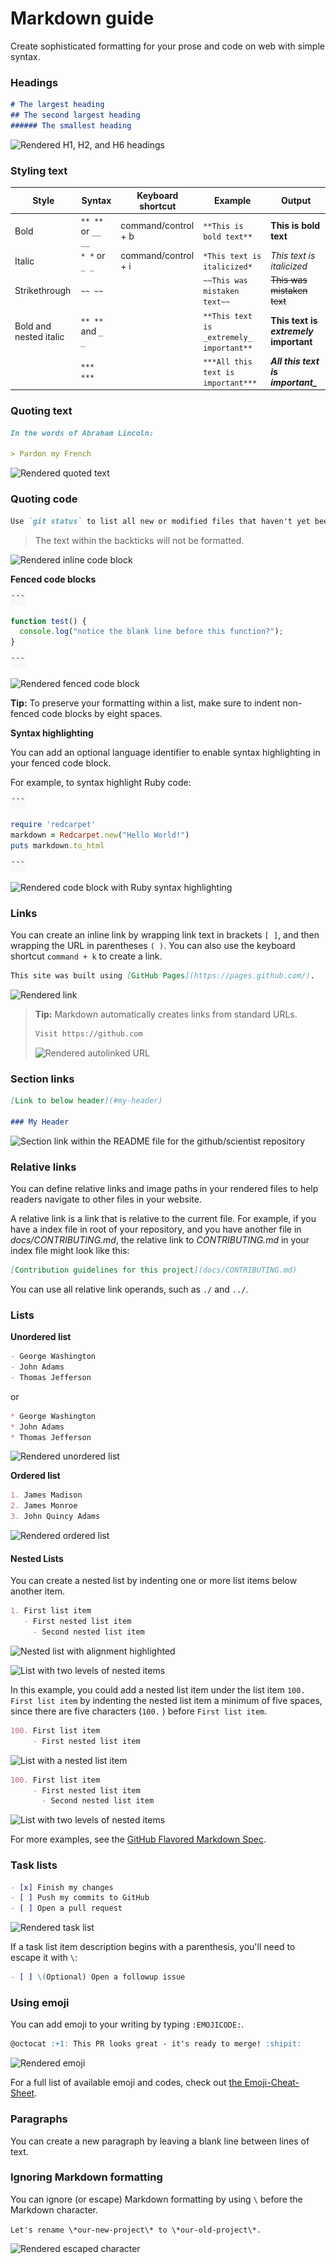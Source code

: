 
# Markdown guide

Create sophisticated formatting for your prose and code on web with simple syntax.

### Headings

```markdown
# The largest heading
## The second largest heading
###### The smallest heading
```

![Rendered H1, H2, and H6 headings](https://docs.github.com/assets/images/help/writing/headings-rendered.png)

### Styling text

Style|Syntax|Keyboard shortcut|Example|Output
-|-|-|-|-
Bold|`** **`  or  `__ __`|command/control + b|`**This is bold text**`|**This is bold text**
Italic|`* *`  or  `_ _`|command/control + i|`*This text is italicized*`|_This text is italicized_
Strikethrough|`~~ ~~`| |`~~This was mistaken text~~`|~~This was mistaken text~~
Bold and nested italic|`** **`  and  `_ _`| |`**This text is _extremely_ important**`|**This text is  _extremely_  important**|All bold and italic
||`*** ***`||`***All this text is important***`|***All this text is important_***

### Quoting text


```markdown
In the words of Abraham Lincoln:

> Pardon my French
```

![Rendered quoted text](https://docs.github.com/assets/images/help/writing/quoted-text-rendered.png)


### Quoting code

```markdown
Use `git status` to list all new or modified files that haven't yet been committed.
```
> The text within the backticks will not be formatted.

![Rendered inline code block](https://docs.github.com/assets/images/help/writing/inline-code-rendered.png)


**Fenced code blocks**

![](backtick.png)
```js
function test() {
  console.log("notice the blank line before this function?");
}
```
![](backtick.png)

![Rendered fenced code block](https://docs.github.com/assets/images/help/writing/fenced-code-block-rendered.png)

**Tip:**  To preserve your formatting within a list, make sure to indent non-fenced code blocks by eight spaces.

**Syntax highlighting**

You can add an optional language identifier to enable syntax highlighting in your fenced code block.

For example, to syntax highlight Ruby code:

![](backtick.png)
```ruby
require 'redcarpet'
markdown = Redcarpet.new("Hello World!")
puts markdown.to_html
```
![](backtick.png)

![Rendered code block with Ruby syntax highlighting](https://docs.github.com/assets/images/help/writing/code-block-syntax-highlighting-rendered.png)


### Links

You can create an inline link by wrapping link text in brackets  `[ ]`, and then wrapping the URL in parentheses  `( )`. You can also use the keyboard shortcut  `command + k`  to create a link.

```markdown
This site was built using [GitHub Pages](https://pages.github.com/).
```

![Rendered link](https://docs.github.com/assets/images/help/writing/link-rendered.png)

> **Tip:**  Markdown automatically creates links from standard URLs.
> ```markdown
> Visit https://github.com
> ```
> ![Rendered autolinked URL](https://docs.github.com/assets/images/help/writing/url-autolink-rendered.png)

### Section links

```markdown
[Link to below header](#my-header)

### My Header
```

![Section link within the README file for the github/scientist repository](https://docs.github.com/assets/images/help/repository/readme-links.png)

### Relative links

You can define relative links and image paths in your rendered files to help readers navigate to other files in your website.

A relative link is a link that is relative to the current file. For example, if you have a index file in root of your repository, and you have another file in  _docs/CONTRIBUTING.md_, the relative link to  _CONTRIBUTING.md_  in your index file might look like this:

```markdown
[Contribution guidelines for this project](docs/CONTRIBUTING.md)
```

You can use all relative link operands, such as  `./`  and  `../`.

### Lists

**Unordered list**

```markdown
- George Washington
- John Adams
- Thomas Jefferson
```
or
```markdown
* George Washington
* John Adams
* Thomas Jefferson
```
![Rendered unordered list](https://docs.github.com/assets/images/help/writing/unordered-list-rendered.png)

**Ordered list**

```markdown
1. James Madison
2. James Monroe
3. John Quincy Adams
```

![Rendered ordered list](https://docs.github.com/assets/images/help/writing/ordered-list-rendered.png)

#### Nested Lists

You can create a nested list by indenting one or more list items below another item.

```markdown
1. First list item
   - First nested list item
     - Second nested list item
```

![Nested list with alignment highlighted](https://docs.github.com/assets/images/help/writing/nested-list-alignment.png)

![List with two levels of nested items](https://docs.github.com/assets/images/help/writing/nested-list-example-1.png)

In this example, you could add a nested list item under the list item  `100. First list item`  by indenting the nested list item a minimum of five spaces, since there are five characters (`100.` ) before  `First list item`.

```markdown
100. First list item
     - First nested list item
```

![List with a nested list item](https://docs.github.com/assets/images/help/writing/nested-list-example-3.png)

```markdown
100. First list item
     - First nested list item
       - Second nested list item
```

![List with two levels of nested items](https://docs.github.com/assets/images/help/writing/nested-list-example-2.png)

For more examples, see the  [GitHub Flavored Markdown Spec](https://github.github.com/gfm/#example-265).

### Task lists

```markdown
- [x] Finish my changes
- [ ] Push my commits to GitHub
- [ ] Open a pull request
```

![Rendered task list](https://docs.github.com/assets/images/help/writing/task-list-rendered.png)

If a task list item description begins with a parenthesis, you'll need to escape it with  `\`:

```markdown
- [ ] \(Optional) Open a followup issue
```

### Using emoji

You can add emoji to your writing by typing  `:EMOJICODE:`.

```markdown
@octocat :+1: This PR looks great - it's ready to merge! :shipit:
```

![Rendered emoji](https://docs.github.com/assets/images/help/writing/emoji-rendered.png)

For a full list of available emoji and codes, check out  [the Emoji-Cheat-Sheet](https://github.com/ikatyang/emoji-cheat-sheet/blob/master/README.md).

### Paragraphs

You can create a new paragraph by leaving a blank line between lines of text.

### Ignoring Markdown formatting

You can ignore (or escape) Markdown formatting by using  `\`  before the Markdown character.

`Let's rename \*our-new-project\* to \*our-old-project\*.`

![Rendered escaped character](https://docs.github.com/assets/images/help/writing/escaped-character-rendered.png)
